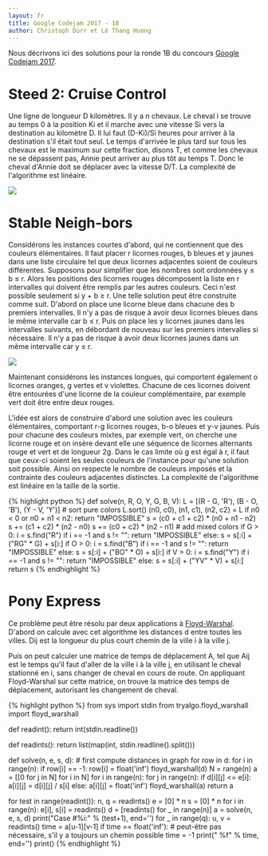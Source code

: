 ```yaml
---
layout: fr
title: Google Codejam 2017 - 1B
author: Christoph Dürr et Lê Thang Huong
---
```


Nous décrivons ici des solutions pour la ronde 1B du concours [Google Codejam 2017](https://code.google.com/codejam/contest/8294486/dashboard).

# Steed 2: Cruise Control

Une ligne de longueur D kilomètres. Il y a n chevaux. Le cheval i se trouve au temps 0 à la position Ki et il marche avec une vitesse Si vers la destination au kilomètre D. Il lui faut (D-Ki)/Si heures pour arriver à la destination s'il était tout seul.  Le temps d'arrivée le plus tard sur tous les chevaux est le maximum sur cette fraction, disons T, et comme les chevaux ne se dépassent pas, Annie peut arriver au plus tôt au temps T. Donc le cheval d'Annie doit se déplacer avec la vitesse D/T.
La complexité de l'algorithme est linéaire.

![]({{site.baseurl}}/fr/images/Steed-2-Cruise-Control.svn)


# Stable Neigh-bors

Considérons les instances courtes d'abord, qui ne contiennent que des couleurs élémentaires. Il faut placer r licornes rouges, b bleues et y jaunes dans une liste circulaire tel que deux licornes adjacentes soient de couleurs différentes. Supposons pour simplifier que les nombres soit ordonnées y ≤ b ≤ r.  Alors les positions des licornes rouges décomposent la liste en r intervalles qui doivent être remplis par les autres couleurs. Ceci n'est possible seulement si y + b ≥ r.
Une telle solution peut être construite comme suit. D'abord on place une licorne bleue dans chacune des b premiers intervalles.  Il n'y a pas de risque à avoir deux licornes bleues dans le même intervalle car b ≤ r. Puis on place les y licornes jaunes dans les intervalles suivants, en débordant de nouveau sur les premiers intervalles si nécessaire.  Il n'y a pas de risque à avoir deux licornes jaunes dans un même intervalle car y ≤ r.

![]({{site.baseurl}}/fr/images/Stable-Neigh-bors.svn)

Maintenant considérons les instances longues, qui comportent également o licornes oranges, g vertes et v violettes.  Chacune de ces licornes doivent être entourées d'une licorne de la couleur complémentaire, par exemple vert doit être entre deux rouges.

L'idée est alors de construire d'abord une solution avec les couleurs élémentaires, comportant r-g licornes rouges, b-o bleues et y-v jaunes.  Puis pour chacune des couleurs mixtes, par exemple vert, on cherche une licorne rouge et on insère devant elle une séquence de licornes alternants rouge et vert et de longueur 2g.
Dans le cas limite où g est égal à r, il faut que ceux-ci soient les seules couleurs de l'instance pour qu'une solution soit possible.
Ainsi on respecte le nombre de couleurs imposés et la contrainte des couleurs adjacentes distinctes. La complexité de l'algorithme est linéaire en la taille de la sortie.

{% highlight python %}
def solve(n, R, O, Y, G, B, V):
    L = [(R - G, 'R'), (B - O, 'B'), (Y - V, 'Y')]
    # sort pure colors
    L.sort()
    (n0, c0), (n1, c1), (n2, c2) = L
    if n0 < 0 or n0 + n1 < n2:
        return "IMPOSSIBLE"
    s = (c0 + c1 + c2) * (n0 + n1 - n2)
    s += (c1 + c2) * (n2 - n0)
    s += (c0 + c2) * (n2 - n1)
    # add mixed colors
    if G > 0:
        i = s.find("R")
        if i == -1 and s != "":
            return "IMPOSSIBLE"
        else:
            s = s[:i] + ("RG" * G) + s[i:]
    if O > 0:
        i = s.find("B")
        if i == -1 and s != "":
            return "IMPOSSIBLE"
        else:
            s = s[:i] + ("BO" * O) + s[i:]
    if V > 0:
        i = s.find("Y")
        if i == -1 and s != "":
            return "IMPOSSIBLE"
        else:
            s = s[:i] + ("YV" * V) + s[i:]
    return s
{% endhighlight %}

# Pony Express

Ce problème peut être résolu par deux applications à [Floyd-Warshal](http://pythonhosted.org/tryalgo/tryalgo/tryalgo.html?highlight=warshal#tryalgo.floyd_warshall.floyd_warshall).
D'abord on calcule avec cet algorithme les distances d entre toutes les villes. Dij est la longueur du plus court chemin de la ville i à la ville j.

Puis on peut calculer une matrice de temps de déplacement A, tel que Aij est le temps qu'il faut d'aller de la ville i à la ville j, en utilisant le cheval stationné en i, sans changer de cheval en cours de route.
On appliquant Floyd-Warshal sur cette matrice, on trouve la matrice des temps de déplacement, autorisant les changement de cheval.

{% highlight python %}
from sys import stdin
from tryalgo.floyd_warshall import floyd_warshall


def readint():
    return int(stdin.readline())

def readints():
    return list(map(int, stdin.readline().split()))


def solve(n, e, s, d):
    # first compute distances in graph
    for row in d:
        for i in range(n):
            if row[i] == -1:
                row[i] = float('inf')
    floyd_warshall(d)
    N = range(n)
    a = [[0 for j in N] for i in N]
    for i in range(n):
        for j in range(n):
            if d[i][j] <= e[i]:
                a[i][j] = d[i][j] / s[i]
            else:
                a[i][j] = float('inf')
    floyd_warshall(a)
    return a

for test in range(readint()):
    n, q = readints()
    e = [0] * n
    s = [0] * n
    for i in range(n):
        e[i], s[i] = readints()
    d = [readints() for _ in range(n)]
    a = solve(n, e, s, d)
    print("Case #%i:" % (test+1), end='')
    for _ in range(q):
        u, v = readints()
        time =  a[u-1][v-1]
        if time == float('inf'):  # peut-être pas nécessaire, s'il y a toujours un chemin possible
            time = -1
        print(" %f" % time, end='')
    print()
{% endhighlight %}
